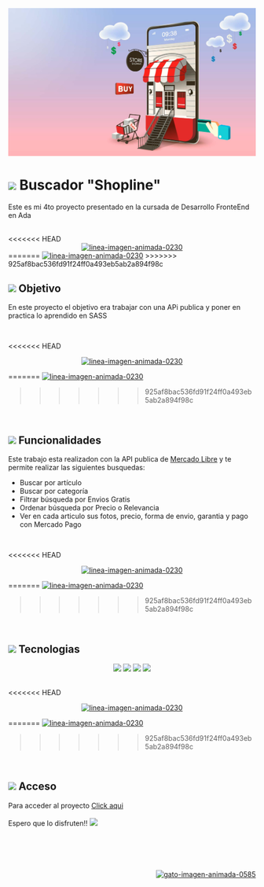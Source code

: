 <img src="./tienda-online.jpg" alt="Imagen de pagina principal" whidth = "100%">

<br />

# <img src="https://img.icons8.com/external-icongeek26-outline-gradient-icongeek26/26/000000/external-id-card-essentials-icongeek26-outline-gradient-icongeek26.png"/> Buscador "Shopline"

Este es mi 4to proyecto presentado en la cursada de Desarrollo FronteEnd en Ada

<br />
<<<<<<< HEAD
<div style="text-align: center"><a href="https://www.gifsanimados.org/cat-lineas-562.htm"><img src="https://www.gifsanimados.org/data/media/562/linea-imagen-animada-0230.gif" alt="linea-imagen-animada-0230" /></a></div>
=======
<a href="https://www.gifsanimados.org/cat-lineas-562.htm"><img src="https://www.gifsanimados.org/data/media/562/linea-imagen-animada-0230.gif" alt="linea-imagen-animada-0230" /></a>
>>>>>>> 925af8bac536fd91f24ff0a493eb5ab2a894f98c

<br /> 

## <img src="https://img.icons8.com/nolan/26/goal.png"/> Objetivo 

En este proyecto el objetivo era trabajar con una APi publica y poner en practica lo aprendido en SASS

<br /> 


<<<<<<< HEAD
<div style="text-align: center"><a href="https://www.gifsanimados.org/cat-lineas-562.htm"><img src="https://www.gifsanimados.org/data/media/562/linea-imagen-animada-0230.gif" alt="linea-imagen-animada-0230" /></a></div>

=======
<a href="https://www.gifsanimados.org/cat-lineas-562.htm"><img src="https://www.gifsanimados.org/data/media/562/linea-imagen-animada-0230.gif" alt="linea-imagen-animada-0230" /></a>
>>>>>>> 925af8bac536fd91f24ff0a493eb5ab2a894f98c

<br /> 

## <img src="https://img.icons8.com/nolan/26/refresh.png"/> Funcionalidades 
Este trabajo esta realizadon con la API publica de [Mercado Libre](https://developers.mercadolibre.com.ar/es_ar) y te permite realizar las siguientes busquedas:

<ul>
<li>Buscar por artículo</li>
<li>Buscar por categoría</li>
<li>Filtrar búsqueda por Envios Gratis</li>
<li>Ordenar búsqueda por Precio o Relevancia</li>
<li>Ver en cada articulo sus fotos, precio, forma de envio, garantia y pago con Mercado Pago </li>
</ul>

<br /> 


<<<<<<< HEAD
<div style="text-align: center"><a href="https://www.gifsanimados.org/cat-lineas-562.htm"><img src="https://www.gifsanimados.org/data/media/562/linea-imagen-animada-0230.gif" alt="linea-imagen-animada-0230" /></a></div>

=======
<a href="https://www.gifsanimados.org/cat-lineas-562.htm"><img src="https://www.gifsanimados.org/data/media/562/linea-imagen-animada-0230.gif" alt="linea-imagen-animada-0230" /></a>
>>>>>>> 925af8bac536fd91f24ff0a493eb5ab2a894f98c

<br /> 


## <img src="https://img.icons8.com/external-photo3ideastudio-gradient-photo3ideastudio/26/000000/external-computer-gadget-photo3ideastudio-gradient-photo3ideastudio.png"/> Tecnologias 


<div style="text-align: center">
<img src="https://img.icons8.com/external-tal-revivo-shadow-tal-revivo/48/000000/external-html-5-is-a-software-solution-stack-that-defines-the-properties-and-behaviors-of-web-page-logo-shadow-tal-revivo.png"/>
<img src="https://img.icons8.com/color/48/000000/css3.png"/>
<img src="https://img.icons8.com/color/48/000000/javascript--v1.png"/>
<img src="https://img.icons8.com/color/50/000000/sass.png"/>

</div>

<br /> 

<<<<<<< HEAD
<div style="text-align: center"><a href="https://www.gifsanimados.org/cat-lineas-562.htm"><img src="https://www.gifsanimados.org/data/media/562/linea-imagen-animada-0230.gif" alt="linea-imagen-animada-0230" /></a></div>

=======
<a href="https://www.gifsanimados.org/cat-lineas-562.htm"><img src="https://www.gifsanimados.org/data/media/562/linea-imagen-animada-0230.gif" alt="linea-imagen-animada-0230" /></a>
>>>>>>> 925af8bac536fd91f24ff0a493eb5ab2a894f98c


<br /> 



## <img src="https://img.icons8.com/external-icongeek26-outline-gradient-icongeek26/26/000000/external-hand-mobile-application-icongeek26-outline-gradient-icongeek26.png"/> Acceso

Para acceder al proyecto [Click aqui](https://ceciliarr.github.io/Buscador/) 
<br />
<br />
Espero que lo disfruten!! <img src="https://img.icons8.com/nolan/26/filled-like.png"/>

<br />
<br />

#

<div style="text-align: right"><a href="https://www.gifsanimados.org/cat-gatos-209.htm"><img src="https://www.gifsanimados.org/data/media/209/gato-imagen-animada-0585.gif" alt="gato-imagen-animada-0585"  /></a></div>